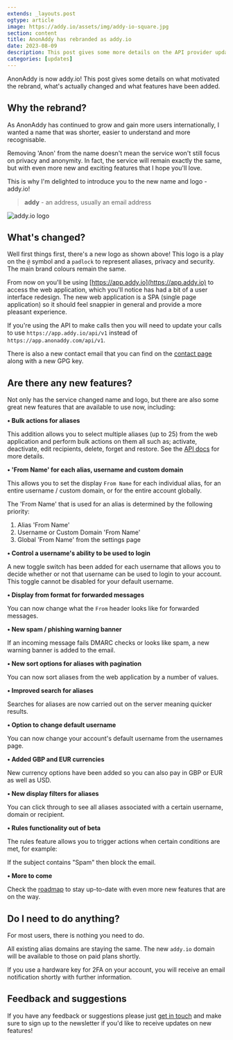 ```yaml
---
extends: _layouts.post
ogtype: article
image: https://addy.io/assets/img/addy-io-square.jpg
section: content
title: AnonAddy has rebranded as addy.io
date: 2023-08-09
description: This post gives some more details on the API provider update from Laravel Passport to Laravel Sanctum, what motivated the change and what action needs to be taken now that the update is live.
categories: [updates]
---
```


AnonAddy is now addy.io! This post gives some details on what motivated the rebrand, what's actually changed and what features have been added.

## Why the rebrand?

As AnonAddy has continued to grow and gain more users internationally, I wanted a name that was shorter, easier to understand and more recognisable.

Removing 'Anon' from the name doesn't mean the service won't still focus on privacy and anonymity. In fact, the service will remain exactly the same, but with even more new and exciting features that I hope you'll love.

This is why I'm delighted to introduce you to the new name and logo - addy.io!

> **addy** - an address, usually an email address

<div class="flex justify-start">
  <img class="h-48" src="/assets/img/logo-dark.svg" alt="addy.io logo" title="addy.io logo">
</div>

## What's changed?

Well first things first, there's a new logo as shown above! This logo is a play on the `@` symbol and a `padlock` to represent aliases, privacy and security. The main brand colours remain the same.

From now on you'll be using [https://app.addy.io](https://app.addy.io) to access the web application, which you'll notice has had a bit of a user interface redesign. The new web application is a SPA (single page application) so it should feel snappier in general and provide a more pleasant experience.

If you're using the API to make calls then you will need to update your calls to use `https://app.addy.io/api/v1` instead of `https://app.anonaddy.com/api/v1`.

There is also a new contact email that you can find on the [contact page](/contact/) along with a new GPG key.

## Are there any new features?

Not only has the service changed name and logo, but there are also some great new features that are available to use now, including:

**• Bulk actions for aliases**

This addition allows you to select multiple aliases (up to 25) from the web application and perform bulk actions on them all such as; activate, deactivate, edit recipients, delete, forget and restore. See the [API docs](https://app.addy.io/docs/#alias-bulk-actions-POSTapi-v1-aliases-activate-bulk) for more details.

**• 'From Name' for each alias, username and custom domain**

This allows you to set the display `From Name` for each individual alias, for an entire username / custom domain, or for the entire account globally.

The 'From Name' that is used for an alias is determined by the following priority:

1. Alias 'From Name'
2. Username or Custom Domain 'From Name'
3. Global 'From Name' from the settings page

**• Control a username's ability to be used to login**

A new toggle switch has been added for each username that allows you to decide whether or not that username can be used to login to your account. This toggle cannot be disabled for your default username.

**• Display from format for forwarded messages**

You can now change what the `From` header looks like for forwarded messages.

**• New spam / phishing warning banner**

If an incoming message fails DMARC checks or looks like spam, a new warning banner is added to the email.

**• New sort options for aliases with pagination**

You can now sort aliases from the web application by a number of values.

**• Improved search for aliases**

Searches for aliases are now carried out on the server meaning quicker results.

**• Option to change default username**

You can now change your account's default username from the usernames page.

**• Added GBP and EUR currencies**

New currency options have been added so you can also pay in GBP or EUR as well as USD.

**• New display filters for aliases**

You can click through to see all aliases associated with a certain username, domain or recipient.

**• Rules functionality out of beta**

The rules feature allows you to trigger actions when certain conditions are met, for example:

If the subject contains "Spam" then block the email.

**• More to come**

Check the [roadmap](https://github.com/anonaddy/anonaddy/projects/1) to stay up-to-date with even more new features that are on the way.

## Do I need to do anything?

For most users, there is nothing you need to do.

All existing alias domains are staying the same. The new `addy.io` domain will be available to those on paid plans shortly.

If you use a hardware key for 2FA on your account, you will receive an email notification shortly with further information.

## Feedback and suggestions

If you have any feedback or suggestions please just [get in touch](/contact/) and make sure to sign up to the newsletter if you'd like to receive updates on new features!
